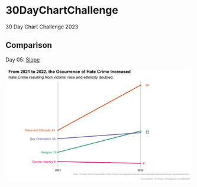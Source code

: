 # 30DayChartChallenge

30 Day Chart Challenge 2023

## Comparison

Day 05: [Slope](https://github.com/CuteChuanChuan/30DayChartChallenge/tree/main/2023/Day%2005)

![Day05](https://github.com/CuteChuanChuan/30DayChartChallenge/blob/main/2023/Day%2005/03.%20Output/30%20Day%20Chart%20Challenge%20-%20Day%2005.png)
